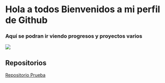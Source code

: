 # Hola a todos Bienvenidos a mi perfil de Github

### Aquí se podran ir viendo progresos y proyectos varios 

![](https://media.wired.com/photos/5e59a85635982c0009f6eb8a/master/w_2240,c_limit/python-popularity.jpg)
## Repositorios
[Repositorio Prueba](https://github.com/NenriquezC/MPR_Tokio)
